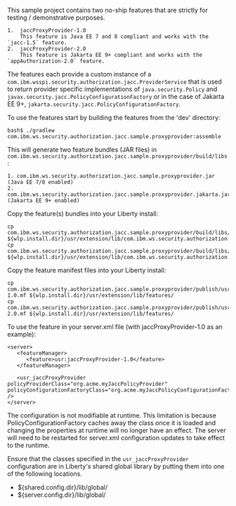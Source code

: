This sample project contains two no-ship features that are strictly for testing / demonstrative purposes. 

    1.  jaccProxyProvider-1.0
        This feature is Java EE 7 and 8 compliant and works with the `jacc-1.5` feature.
    2.  jaccProxyProvider-2.0
        This feature is Jakarta EE 9+ compliant and works with the `appAuthorization-2.0` feature.

The features each provide a custom instance of a `com.ibm.wsspi.security.authorization.jacc.ProviderService` that is used to return provider specific implementations of `java.security.Policy` and `javax.security.jacc.PolicyConfigurationFactory` or in the case of Jakarta EE 9+, `jakarta.security.jacc.PolicyConfigurationFactory`.

To use the features start by building the features from the 'dev' directory: 

    bash$ ./gradlew com.ibm.ws.security.authorization.jacc.sample.proxyprovider:assemble

This will generate two feature bundles (JAR files) in `com.ibm.ws.security.authorization.jacc.sample.proxyprovider/build/libs`:

    1. com.ibm.ws.security.authorization.jacc.sample.proxyprovider.jar           (Java EE 7/8 enabled)
    2. com.ibm.ws.security.authorization.jacc.sample.proxyprovider.jakarta.jar   (Jakarta EE 9+ enabled)
    
Copy the feature(s) bundles into your Liberty install:

    cp com.ibm.ws.security.authorization.jacc.sample.proxyprovider/build/libs/com.ibm.ws.security.authorization.jacc.sample.proxyprovider.jar ${wlp.install.dir}/usr/extension/lib/com.ibm.ws.security.authorization.jacc.sample.proxyprovider_1.0.jar
    cp com.ibm.ws.security.authorization.jacc.sample.proxyprovider/build/libs/com.ibm.ws.security.authorization.jacc.sample.proxyprovider.jar ${wlp.install.dir}/usr/extension/lib/com.ibm.ws.security.authorization.jacc.sample.proxyprovider_2.0.jar
    
Copy the feature manifest files into your Liberty install:

    cp com.ibm.ws.security.authorization.jacc.sample.proxyprovider/publish/usr/extension/lib/features/jaccProxyProvider-1.0.mf ${wlp.install.dir}/usr/extension/lib/features/
    cp com.ibm.ws.security.authorization.jacc.sample.proxyprovider/publish/usr/extension/lib/features/jaccProxyProvider-2.0.mf ${wlp.install.dir}/usr/extension/lib/features/
    
To use the feature in your server.xml file (with jaccProxyProvider-1.0 as an example):

```
<server>
   <featureManager>
      <feature>usr:jaccProxyProvider-1.0</feature>
   </featureManager>
   
   <usr_jaccProxyProvider policyProviderClass="org.acme.myJaccPolicyProvider" policyConfigurationFactoryClass="org.acme.myJaccPolicyConfigurationFactory" />
</server>
```

The configuration is not modifiable at runtime. This limitation is because PolicyConfigurationFactory caches away the class once it is loaded and changing the properties at runtime will no longer have an effect. The server will need to be restarted for server.xml configuration updates to take effect to the runtime.

Ensure that the classes specified in the `usr_jaccProxyProvider` configuration are in Liberty's shared global library by putting them into one of the following locations.

- ${shared.config.dir}/lib/global/
- ${server.config.dir}/lib/global/